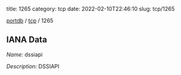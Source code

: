 title: 1265
category: tcp
date: 2022-02-10T22:46:10
slug: tcp/1265

[portdb](/) / [tcp](/category/tcp.html) / 1265


## IANA Data

_Name:_ dssiapi

_Description:_ DSSIAPI


